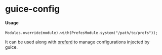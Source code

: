 guice-config
============


#### Usage

    Modules.override(module).with(PrefesModule.system("/path/to/prefs"));
  
It can be used along with [preferd](https://github.com/shakiba/preferd) to manage configurations injected by guice.
